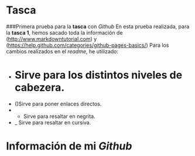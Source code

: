 # Tasca
###Primera prueba para la **tasca** con _Github_
En esta prueba realizada, para la **tasca 1**, hemos sacado toda la información de (http://www.markdowntutorial.com) y (https://help.github.com/categories/github-pages-basics/)
Para los cambios realizados en el _readme_, he utilizado:
- # Sirve para los distintos niveles de cabezera.
- ()Sirve para poner enlaces directos.
- * Sirve para resaltar en negrita.
- _ Sirve para resaltar en cursiva.

# Información de mi _Github_
